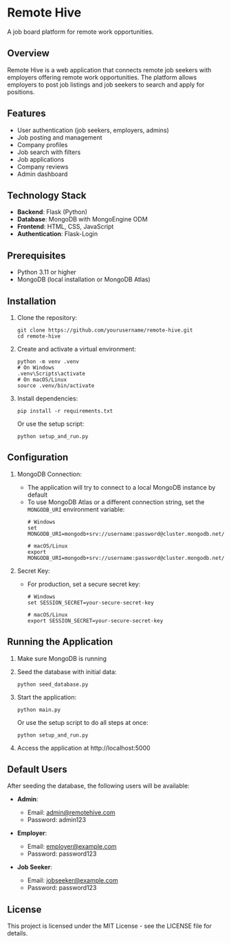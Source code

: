 # Remote Hive

A job board platform for remote work opportunities.

## Overview

Remote Hive is a web application that connects remote job seekers with employers offering remote work opportunities. The platform allows employers to post job listings and job seekers to search and apply for positions.

## Features

- User authentication (job seekers, employers, admins)
- Job posting and management
- Company profiles
- Job search with filters
- Job applications
- Company reviews
- Admin dashboard

## Technology Stack

- **Backend**: Flask (Python)
- **Database**: MongoDB with MongoEngine ODM
- **Frontend**: HTML, CSS, JavaScript
- **Authentication**: Flask-Login

## Prerequisites

- Python 3.11 or higher
- MongoDB (local installation or MongoDB Atlas)

## Installation

1. Clone the repository:
   ```
   git clone https://github.com/yourusername/remote-hive.git
   cd remote-hive
   ```

2. Create and activate a virtual environment:
   ```
   python -m venv .venv
   # On Windows
   .venv\Scripts\activate
   # On macOS/Linux
   source .venv/bin/activate
   ```

3. Install dependencies:
   ```
   pip install -r requirements.txt
   ```

   Or use the setup script:
   ```
   python setup_and_run.py
   ```

## Configuration

1. MongoDB Connection:
   - The application will try to connect to a local MongoDB instance by default
   - To use MongoDB Atlas or a different connection string, set the `MONGODB_URI` environment variable:
     ```
     # Windows
     set MONGODB_URI=mongodb+srv://username:password@cluster.mongodb.net/remotehive
     
     # macOS/Linux
     export MONGODB_URI=mongodb+srv://username:password@cluster.mongodb.net/remotehive
     ```

2. Secret Key:
   - For production, set a secure secret key:
     ```
     # Windows
     set SESSION_SECRET=your-secure-secret-key
     
     # macOS/Linux
     export SESSION_SECRET=your-secure-secret-key
     ```

## Running the Application

1. Make sure MongoDB is running

2. Seed the database with initial data:
   ```
   python seed_database.py
   ```

3. Start the application:
   ```
   python main.py
   ```

   Or use the setup script to do all steps at once:
   ```
   python setup_and_run.py
   ```

4. Access the application at http://localhost:5000

## Default Users

After seeding the database, the following users will be available:

- **Admin**:
  - Email: admin@remotehive.com
  - Password: admin123

- **Employer**:
  - Email: employer@example.com
  - Password: password123

- **Job Seeker**:
  - Email: jobseeker@example.com
  - Password: password123

## License

This project is licensed under the MIT License - see the LICENSE file for details.
